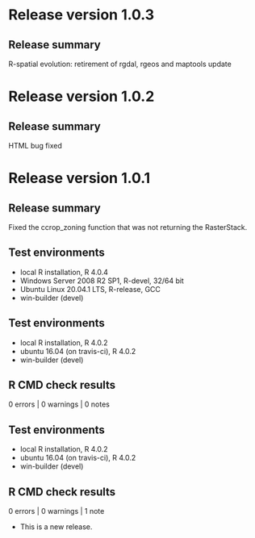 # Release version 1.0.3

## Release summary

R-spatial evolution: retirement of rgdal, rgeos and maptools update


# Release version 1.0.2

## Release summary

HTML bug fixed

# Release version 1.0.1

## Release summary

Fixed the ccrop_zoning function that was not returning the RasterStack.

## Test environments
* local R installation, R 4.0.4
* Windows Server 2008 R2 SP1, R-devel, 32/64 bit
* Ubuntu Linux 20.04.1 LTS, R-release, GCC
* win-builder (devel)

## Test environments
* local R installation, R 4.0.2
* ubuntu 16.04 (on travis-ci), R 4.0.2
* win-builder (devel)


## R CMD check results

0 errors | 0 warnings | 0 notes







## Test environments
* local R installation, R 4.0.2
* ubuntu 16.04 (on travis-ci), R 4.0.2
* win-builder (devel)

## R CMD check results

0 errors | 0 warnings | 1 note

* This is a new release.
